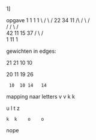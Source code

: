 1]

opgave
  1    1    1    1
   \  /      \  /
    22   34   11
    /\  / \   /\
   /  \/   \ /  \
  42  11   15   37
      / \ / \
     1   11  1


gewichten in edges:

  21  21     10  10

  20  11    19    26

     10  10 14   14

mapping naar letters
  v   v      k    k

   u  l      t    z

    k  k    o    o


nope
